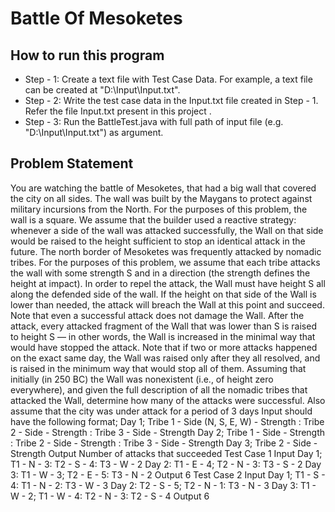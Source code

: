 # Battle Of Mesoketes
<h2>How to run this program</h2>

* Step - 1: Create a text file with Test Case Data. For example, a text file can be created at "D:\Input\Input.txt".
* Step - 2: Write the test case data in the Input.txt file created in Step - 1. Refer the file Input.txt present in this project . 
* Step - 3: Run the BattleTest.java with full path of input file (e.g. "D:\Input\Input.txt") as argument.

<h2> Problem Statement </h2>

You are watching the battle of Mesoketes, that had a big wall that covered the city on all sides. The
wall was built by the Maygans to protect against military incursions from the North. For the
purposes of this problem, the wall is a square. We assume that the builder used a reactive strategy:
whenever a side of the wall was attacked successfully, the Wall on that side would be raised to the
height sufficient to stop an identical attack in the future.
The north border of Mesoketes was frequently attacked by nomadic tribes. For the purposes of this
problem, we assume that each tribe attacks the wall with some strength S and in a direction (the
strength defines the height at impact). In order to repel the attack, the Wall must have height S all
along the defended side of the wall. If the height on that side of the Wall is lower than needed, the
attack will breach the Wall at this point and succeed. Note that even a successful attack does not
damage the Wall. After the attack, every attacked fragment of the Wall that was lower than S is
raised to height S — in other words, the Wall is increased in the minimal way that would have
stopped the attack. Note that if two or more attacks happened on the exact same day, the Wall was
raised only after they all resolved, and is raised in the minimum way that would stop all of them.
Assuming that initially (in 250 BC) the Wall was nonexistent (i.e., of height zero everywhere), and
given the full description of all the nomadic tribes that attacked the Wall, determine how many of
the attacks were successful. Also assume that the city was under attack for a period of 3 days
Input should have the following format;
Day 1; Tribe 1 - Side (N, S, E, W) - Strength : Tribe 2 - Side - Strength : Tribe 3 - Side - Strength
Day 2; Tribe 1 - Side - Strength : Tribe 2 - Side - Strength : Tribe 3 - Side - Strength
Day 3; Tribe 2 - Side - Strength
Output
Number of attacks that succeeded
Test Case 1
Input
Day 1; T1 - N - 3: T2 - S - 4: T3 - W - 2
Day 2: T1 - E - 4; T2 - N - 3: T3 - S - 2
Day 3: T1 - W - 3; T2 - E - 5: T3 - N - 2
Output
6
Test Case 2
Input
Day 1; T1 - S - 4: T1 - N - 2: T3 - W - 3
Day 2: T2 - S - 5; T2 - N - 1: T3 - N - 3
Day 3: T1 - W - 2; T1 - W - 4: T2 - N - 3: T2 - S - 4
Output
6
